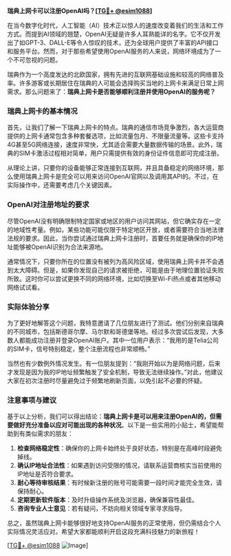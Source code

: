 **瑞典上网卡可以注册OpenAI吗？[[TG💪+ @esim1088](https://t.me/s/esim1088)]**

在当今数字化时代，人工智能（AI）技术正以惊人的速度改变着我们的生活和工作方式。而提到AI领域的翘楚，OpenAI无疑是许多人耳熟能详的名字。它不仅开发出了如GPT-3、DALL-E等令人惊叹的技术，还为全球用户提供了丰富的API接口和服务平台。然而，对于那些希望使用OpenAI服务的人来说，网络环境成为了一个不可忽视的问题。

瑞典作为一个高度发达的北欧国家，拥有先进的互联网基础设施和较高的网络普及率。许多游客或长期居住在瑞典的人可能会选择购买当地的上网卡来满足日常上网需求。那么问题来了：**瑞典上网卡是否能够顺利注册并使用OpenAI的服务呢？**

### 瑞典上网卡的基本情况

首先，让我们了解一下瑞典上网卡的特点。瑞典的通信市场竞争激烈，各大运营商提供的上网卡通常包含多种套餐选项，比如流量包月、不限量流量等。这些卡支持4G甚至5G网络连接，速度非常快，尤其适合需要大量数据传输的场景。此外，瑞典的SIM卡激活过程相对简单，用户只需提供有效的身份证件信息即可完成注册。

从理论上讲，只要你的设备能够正常连接到互联网，并且具备稳定的网络环境，那么使用瑞典上网卡是完全可以用来访问OpenAI官网以及调用其API的。不过，在实际操作中，还需要考虑几个关键因素。

### OpenAI对注册地址的要求

尽管OpenAI没有明确限制特定国家或地区的用户访问其网站，但它确实存在一定的地域性考量。例如，某些功能可能仅限于特定地区开放，或者需要符合当地法律法规的要求。因此，当你尝试通过瑞典上网卡注册时，首要任务就是确保你的IP地址能够被OpenAI识别为合法来源地。

通常情况下，只要你所在的位置没有被列为高风险区域，使用瑞典上网卡并不会遇到太大障碍。但是，如果你发现自己的请求被拒绝，可能是由于地理位置验证失败所致。这时你可以尝试更换不同的网络环境，比如切换至Wi-Fi热点或者其他移动网络试试看。

### 实际体验分享

为了更好地解答这个问题，我特意邀请了几位朋友进行了测试。他们分别来自瑞典的不同城市，包括斯德哥尔摩、马尔默和哥德堡等地。经过多次尝试后发现，大多数人都能成功注册并登录OpenAI账户。其中一位用户表示：“我用的是Telia公司的SIM卡，信号特别稳定，整个注册流程也非常顺畅。”

当然也有少数例外情况发生。有一位朋友提到：“我刚开始以为是网络问题，后来才发现是因为我的IP地址频繁触发了安全机制，导致无法继续操作。”对此，他建议大家在初次注册时尽量避免过于频繁地刷新页面，以免引起不必要的怀疑。

### 注意事项与建议

基于以上分析，我们可以得出结论：**瑞典上网卡是可以用来注册OpenAI的，但需要做好充分准备以应对可能出现的各种状况**。以下是一些实用的小贴士，希望能帮助到有类似需求的朋友：

1. **检查网络稳定性**：确保你的上网卡始终处于良好状态，特别是在高峰时段避免掉线。
2. **确认IP地址合法性**：如果遇到访问受限的情况，请联系运营商核实当前使用的IP地址是否符合要求。
3. **耐心等待审核结果**：有时候新注册的账号可能需要一段时间才能完全生效，请保持耐心。
4. **定期更新软件版本**：及时升级操作系统及浏览器，确保兼容性最佳。
5. **咨询专业人士意见**：若有疑问，不妨向相关领域专家寻求指导。

总之，虽然瑞典上网卡能够很好地支持OpenAI服务的正常使用，但仍需结合个人实际情况灵活应对。希望大家都能顺利开启这段充满科技魅力的新旅程！

[[TG💪+ @esim1088](https://t.me/s/esim1088) ![Image](https://i.postimg.cc/4NQfJmqS/Snipaste-2025-05-13-00-14-12.png)]